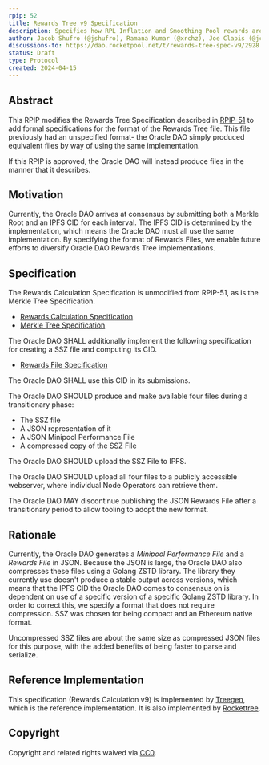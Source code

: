 ```yaml
---
rpip: 52
title: Rewards Tree v9 Specification
description: Specifies how RPL Inflation and Smoothing Pool rewards are allocated to node operators
author: Jacob Shufro (@jshufro), Ramana Kumar (@xrchz), Joe Clapis (@jcrtp)
discussions-to: https://dao.rocketpool.net/t/rewards-tree-spec-v9/2928
status: Draft
type: Protocol
created: 2024-04-15
---
```


## Abstract
This RPIP modifies the Rewards Tree Specification described in [RPIP-51](RPIP-51.md) to add formal specifications for the format of the Rewards Tree file.
This file previously had an unspecified format- the Oracle DAO simply produced equivalent files by way of using the same implementation.

If this RPIP is approved, the Oracle DAO will instead produce files in the manner that it describes.

## Motivation
Currently, the Oracle DAO arrives at consensus by submitting both a Merkle Root and an IPFS CID for each interval.
The IPFS CID is determined by the implementation, which means the Oracle DAO must all use the same implementation.
By specifying the format of Rewards Files, we enable future efforts to diversify Oracle DAO Rewards Tree implementations.


## Specification

The Rewards Calculation Specification is unmodified from RPIP-51, as is the Merkle Tree Specification.

* [Rewards Calculation Specification](../assets/rpip-51/rewards-calculation-spec.md)
* [Merkle Tree Specification](../assets/rpip-51/merkle-tree-spec.md)

The Oracle DAO SHALL additionally implement the following specification for creating a SSZ file and computing its CID.

* [Rewards File Specification](../assets/rpip-52/rewards-file-spec.md)

The Oracle DAO SHALL use this CID in its submissions.

The Oracle DAO SHOULD produce and make available four files during a transitionary phase:
* The SSZ file
* A JSON representation of it
* A JSON Minipool Performance File
* A compressed copy of the SSZ File

The Oracle DAO SHOULD upload the SSZ File to IPFS.

The Oracle DAO SHOULD upload all four files to a publicly accessible webserver, where individual Node Operators can retrieve them.

The Oracle DAO MAY discontinue publishing the JSON Rewards File after a transitionary period to allow tooling to adopt the new format.

## Rationale
Currently, the Oracle DAO generates a _Minipool Performance File_ and a _Rewards File_ in JSON.
Because the JSON is large, the Oracle DAO also compresses these files using a Golang ZSTD library.
The library they currently use doesn't produce a stable output across versions, which means that the IPFS CID the Oracle DAO comes to consensus on is dependent on use of a specific version of a specific Golang ZSTD library.
In order to correct this, we specify a format that does not require compression.
SSZ was chosen for being compact and an Ethereum native format.

Uncompressed SSZ files are about the same size as compressed JSON files for this purpose, with the added benefits of being faster to parse and serialize.

## Reference Implementation
This specification (Rewards Calculation v9) is implemented by [Treegen](), which is the reference implementation.
It is also implemented by [Rockettree]().

## Copyright
Copyright and related rights waived via [CC0](https://creativecommons.org/publicdomain/zero/1.0/).
